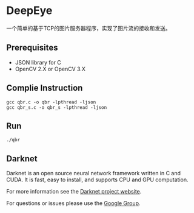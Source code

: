 # DeepEye
一个简单的基于TCP的图片服务器程序，实现了图片流的接收和发送。

Prerequisites
--
* JSON library for C
* OpenCV 2.X or OpenCV 3.X

Complie Instruction
--
    gcc qbr.c -o qbr -lpthread -ljson
    gcc qbr_s.c -o qbr_s -lpthread -ljson

Run
--
    ./qbr

Darknet
--
Darknet is an open source neural network framework written in C and CUDA. It is fast, easy to install, and supports CPU and GPU computation.

For more information see the [Darknet project website](http://pjreddie.com/darknet).

For questions or issues please use the [Google Group](https://groups.google.com/forum/#!forum/darknet).
